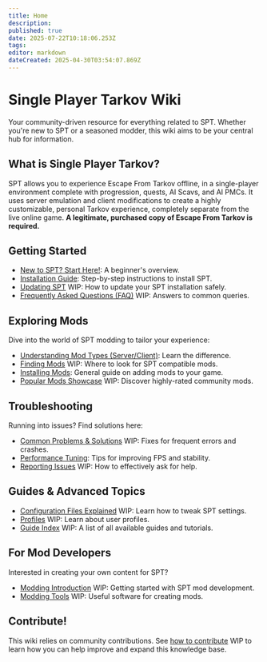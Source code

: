 ```yaml
---
title: Home
description: 
published: true
date: 2025-07-22T10:18:06.253Z
tags: 
editor: markdown
dateCreated: 2025-04-30T03:54:07.869Z
---
```


# Single Player Tarkov Wiki

Your community-driven resource for everything related to SPT. Whether you're new to SPT or a seasoned modder, this wiki aims to be your central hub for information.

## What is Single Player Tarkov?

SPT allows you to experience Escape From Tarkov offline, in a single-player environment complete with progression, quests, AI Scavs, and AI PMCs. It uses server emulation and client modifications to create a highly customizable, personal Tarkov experience, completely separate from the live online game. **A legitimate, purchased copy of Escape From Tarkov is required.**

## Getting Started

- [New to SPT? Start Here!](https://wiki.sp-tarkov.com/en/Beginners_Guide): A beginner's overview.
- [Installation Guide](https://wiki.sp-tarkov.com/en/Installation_Guide): Step-by-step instructions to install SPT.
- [Updating SPT](#) WIP: How to update your SPT installation safely.
- [Frequently Asked Questions (FAQ)](#) WIP: Answers to common queries.

## Exploring Mods

Dive into the world of SPT modding to tailor your experience:

- [Understanding Mod Types (Server/Client)](https://wiki.sp-tarkov.com/en/Mod_Types): Learn the difference.
- [Finding Mods](#) WIP: Where to look for SPT compatible mods.
- [Installing Mods](https://wiki.sp-tarkov.com/en/Installing_Mods): General guide on adding mods to your game.
- [Popular Mods Showcase](#) WIP: Discover highly-rated community mods.

## Troubleshooting

Running into issues? Find solutions here:

- [Common Problems & Solutions](#) WIP: Fixes for frequent errors and crashes.
- [Performance Tuning](https://wiki.sp-tarkov.com/en/Performance_Tuning): Tips for improving FPS and stability.
- [Reporting Issues](#) WIP: How to effectively ask for help.

## Guides & Advanced Topics

- [Configuration Files Explained](#) WIP: Learn how to tweak SPT settings.
- [Profiles](#) WIP: Learn about user profiles.
- [Guide Index](#) WIP: A list of all available guides and tutorials.

## For Mod Developers

Interested in creating your own content for SPT?

- [Modding Introduction](#) WIP: Getting started with SPT mod development.
- [Modding Tools](#) WIP: Useful software for creating mods.

## Contribute!

This wiki relies on community contributions. See [how to contribute](#) WIP to learn how you can help improve and expand this knowledge base.
